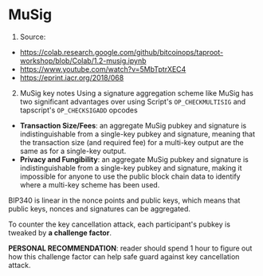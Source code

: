 # MuSig

1. Source:
* https://colab.research.google.com/github/bitcoinops/taproot-workshop/blob/Colab/1.2-musig.ipynb
* https://www.youtube.com/watch?v=5MbTptrXEC4
* https://eprint.iacr.org/2018/068

2. MuSig key notes
Using a signature aggregation scheme like MuSig has two significant advantages over using Script's `OP_CHECKMULTISIG` and tapscript's `OP_CHECKSIGADD` opcodes
* **Transaction Size/Fees**: an aggregate MuSig pubkey and signature is indistinguishable from a single-key pubkey and signature, meaning that the transaction size (and required fee) for a multi-key output are the same as for a single-key output.
* **Privacy and Fungibility**: an aggregate MuSig pubkey and signature is indistinguishable from a single-key pubkey and signature, making it impossible for anyone to use the public block chain data to identify where a multi-key scheme has been used.

BIP340 is linear in the nonce points and public keys, which means that public keys, nonces and signatures can be aggregated.

To counter the key cancellation attack, each participant's pubkey is tweaked by **a challenge factor**.

**PERSONAL RECOMMENDATION**: reader should spend 1 hour to figure out how this challenge factor can help safe guard against key cancellation attack.

